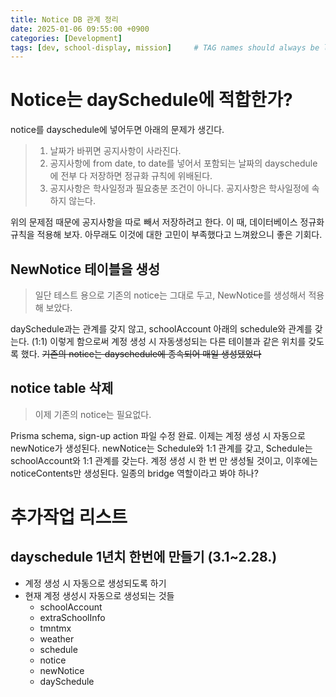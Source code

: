 ```yaml
---
title: Notice DB 관계 정리
date: 2025-01-06 09:55:00 +0900
categories: [Development]
tags: [dev, school-display, mission]     # TAG names should always be lowercase
---
```


# Notice는 daySchedule에 적합한가?
notice를 dayschedule에 넣어두면 아래의 문제가 생긴다. 

> 1. 날짜가 바뀌면 공지사항이 사라진다.
> 2. 공지사항에 from date, to date를 넣어서 포함되는 날짜의 dayschedule에 전부 다 저장하면 정규화 규칙에 위배된다.
> 3. 공지사항은 학사일정과 필요충분 조건이 아니다. 공지사항은 학사일정에 속하지 않는다. 

위의 문제점 때문에 공지사항을 따로 빼서 저장하려고 한다. 이 때, 데이터베이스 정규화 규칙을 적용해 보자. 아무래도 이것에 대한 고민이 부족했다고 느껴왔으니 좋은 기회다.

## NewNotice 테이블을 생성
> 일단 테스트 용으로 기존의 notice는 그대로 두고, NewNotice를 생성해서 적용해 보았다.

daySchedule과는 관계를 갖지 않고, schoolAccount 아래의 schedule와 관계를 갖는다. (1:1) 이렇게 함으로써 계정 생성 시 자동생성되는 다른 테이블과 같은 위치를 갖도록 했다. ~~기존의 notice는 dayschedule에 종속되어 매일 생성됐었다~~

## notice table 삭제
> 이제 기존의 notice는 필요없다. 

Prisma schema, sign-up action 파일 수정 완료. 이제는 계정 생성 시 자동으로 newNotice가 생성된다. newNotice는 Schedule와 1:1 관계를 갖고, Schedule는 schoolAccount와 1:1 관계를 갖는다. 계정 생성 시 한 번 만 생성될 것이고, 이후에는 noticeContents만 생성된다. 일종의 bridge 역할이라고 봐야 하나?


# 추가작업 리스트
## dayschedule 1년치 한번에 만들기 (3.1~2.28.)
- 계정 생성 시 자동으로 생성되도록 하기
- 현재 계정 생성시 자동으로 생성되는 것들
  - schoolAccount
  - extraSchoolInfo
  - tmntmx
  - weather
  - schedule
  - notice
  - newNotice
  - daySchedule
